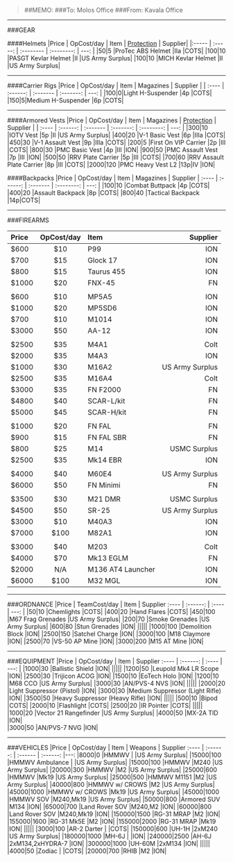 > ##MEMO:
> ###To: Molos Office
> ###From: Kavala Office

----------

###GEAR

####Helmets
|Price | OpCost/day | Item   | [Protection](http://www.safeguardarmor.com/support/body-armor-protection-levels/) | Supplier|
|:----- | :-----:  | :-------- | :--------: | ---: |
|$50	|$5   |ProTec ABS Helmet 	    |IIa 	|COTS|
|$100	|$10   |PASGT Kevlar Helmet	  |II	|US Army Surplus|
|$100	|$10   |MICH Kevlar Helmet	  |II	|US Army Surplus|

***

####Carrier Rigs
|Price | OpCost/day | Item     | Magazines | Supplier |
| :---- | :------: | :------- | :-------: | ---: |
|$100	|$0|Light H-Suspender  	|4p	|COTS|
|$150	|$5|Medium H-Suspender	  |6p	|COTS|

***

####Armored Vests
|Price | OpCost/day  | Item | Magazines | [Protection](http://www.safeguardarmor.com/support/body-armor-protection-levels/) | Supplier |
| :---- | :------: | :------- | :-------: | :--------: | ---: |
|$300	  |$10  |IOTV Vest		               	|5p	|II	  |US Army Surplus|
|$400	  |$20  |V-1 Basic Vest		          	|6p	|IIIa	|COTS|
|$450 	|$30  |V-1 Assault Vest	         	|9p	|IIIa	|COTS|
|$200   |$5   |First On VIP Carrier       |2p |III   |COTS|
|$800	  |$30  |PMC Basic Vest		        	|4p	|III	|ION|
|$900  |$50  |PMC Assault Vest	        	|7p	|III	|ION|
|$500	  |$50  |RRV Plate Carrier        	|5p	|III  |COTS|
|$700	  |$60  |RRV Assault Plate  Carrier	|8p	|III 	|COTS|
|$2000  |$120 |PMC Heavy Vest L2          |13p|IV   |ION|

####Backpacks
|Price | OpCost/day    | Item     | Magazines  | Supplier
| :---- | :------: | :------- | :--------: | ---: |
|$100	|$10  |Combat Buttpack     	|4p	|COTS|
|$400	|$20  |Assault Backpack	    |8p	|COTS|
|$800 |$40  |Tactical Backpack    |14p|COTS|

***

###FIREARMS

|Price | OpCost/day      | Item     | Supplier
| :---- | :------: | :------- | ---: |
|$600   |$10  |P99        |ION|
|$700   |$15  |Glock 17   |ION|
|$800   |$15  |Taurus 455 |ION|
|$1000  |$20  |FNX-45     |FN|
||||
|$600	  |$10  |MP5A5			|ION|
|$1000   |$20  |MP5SD6     |ION|
|$700	  |$10  |M1014			|ION|
|$3000  |$50  |AA-12      |ION|
||||
|$2500 	|$35  |M4A1			|Colt|
|$2000  |$35  |M4A3     |ION|
|$1000	|$30  |M16A2			|US Army Surplus|
|$2500	|$35  |M16A4			|Colt|
|$3000  |$35  |FN F2000       |FN|
|$4800  |$40  |SCAR-L/kit |FN|
|$5000  |$45  |SCAR-H/kit |FN|
||||
|$1000	  |$20  |FN FAL			    |FN|
|$900	  |$15  |FN FAL SBR	  	|FN|
|$800 	|$25  |M14		      	|USMC Surplus|
|$2500  |$35  |Mk14 EBR       |ION|
||||
|$4000  |$40  |M60E4          |US Army Surplus|
|$6000	|$50  |FN Minimi	  	|FN|
||||
|$3500	|$30  |M21 DMR		|USMC Surplus|
|$4500  |$50  |SR-25      |US Army Surplus|
|$3000	|$10  |M40A3			|ION|
|$7000  |$100 |M82A1      |ION|
||||
|$3000  |$40 |M203               |Colt|
|$4000  |$70 |Mk13 EGLM          |FN|
|$2000	|N/A |M136 AT4 Launcher	|ION|
|$6000  |$100 |M32 MGL            |ION|

***

###ORDNANCE
|Price | TeamCost/day      | Item     | Supplier
:---- | :------: | :---- | ---: |
|$50    |$10   |Chemlights             |COTS|
|$400   |$20  |Hand Flares           |COTS|
|$450   |$100  |M67 Frag Grenades     |US Army Surplus|
|$200   |$70  |Smoke Grenades          |US Army Surplus|
|$600   |$80  |Stun Grenades          |ION|
|||||
|$1000  |$100  |Demolition Block        |ION|
|$2500  |$150  |Satchel Charge        |ION|
|$3000  |$100  |M18 Claymore        |ION|
|$2500  |$70  |VS-50 AP Mine        |ION|
|$3000  |$200  |M15 AT Mine          |ION|

***

###EQUIPMENT
|Price | OpCost/day      | Item     | Supplier
:---- | :------: | :---- | ---: |
|$1000  |$30 |Ballistic Shield       |ION|
|||||
|$1200	|$50 |Leupold Mk4 LR Scope	  |ION|
|$2500	|$30 |Trijicon ACOG	      	|ION|
|$1500	|$10 |EoTech Holo		        |ION|
|$1200	|$10 |M68 CCO	            	|US Army Surplus|
|$3000	|$30 |AN/PVS-4 NVS	        	|ION|
|||||
|$2000  |$20  |Light Suppressor (Pistol)  |ION|
|$3000  |$30  |Medium Suppressor (Light Rifle)  |ION|
|$3500  |$50  |Heavy Suppressor (Heavy Rifle)  |ION|
|||||
|$500  |$10  |Bipod  |COTS|
|$2000  |$10  |Flashlight  |COTS|
|$2500  |$20  |IR Pointer  |COTS|
|||||
|$1000  |$20 |Vector 21 Rangefinder  |US Army Surplus|
|$4000  |$50 |MX-2A TID              |ION|           
|$3000	|$50 |AN/PVS-7 NVG	         	|ION|

***

###VEHICLES
|Price | OpCost/day      | Item   | Weapons  | Supplier
:---- | :------: | :------ | :------: |---:
|$8000    |$0     |HMMWV             |             |US Army Surplus|
|$15000   |$100  |HMMWV Ambulance  |             |US Army Surplus|
|$15000   |$100  |HMMWV            |M240         |US Army Surplus|
|$20000   |$300  |HMMWV            |M2           |US Army Surplus|
|$25000   |$600  |HMMWV            |Mk19         |US Army Surplus|
|$25000   |$500  |HMMWV M1151      |M2           |US Army Surplus|
|$40000   |$800  |HMMWV w/ CROWS   |M2           |US Army Surplus|
|$45000   |$1000  |HMMWV w/ CROWS   |Mk19         |US Army Surplus|
|$45000   |$1000  |HMMWV SOV        |M240,Mk19    |US Army Surplus|
|$50000   |$800  |Armored SUV      |M134         |ION|
|$65000	  |$700  |Land Rover SOV   |M240,M2		  |ION|
|$60000	  |$800  |Land Rover SOV   |M240,Mk19		|ION|
|$150000  |$1500  |RG-31 MRAP       |M2           |ION|
|$155000  |$1600  |RG-31 Mk5E       |M2           |ION|
|$155000  |$2000  |RG-31 MRAP       |Mk19         |ION|
|||||
|$3000    |$100  |AR-2 Darter      |                     |COTS|
|$150000  |$600  |UH-1H          |2xM240               |US Army Surplus|
|$180000  |$1000  |MH-6J            |                    |ION|
|$240000  |$2500  |AH-6J            |2xM134,2xHYDRA-7    |ION|
|$300000  |$1000  |UH-60M            |2xM134             |ION|
|||||
|$4000    |$50  |Zodiac           |             |COTS|
|$20000   |$700  |RHIB             |M2           |ION|
